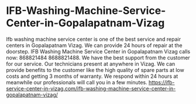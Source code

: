 # IFB-Washing-Machine-Service-Center-in-Gopalapatnam-Vizag
 Ifb washing machine service center is one of the best service and repair centers in Gopalapatnam Vizag. We can provide 24 hours of repair at the doorstep. IFB Washing Machine Service Center in Gopalapatnam Vizag calls now: 868821484 8688821488.  We have the best support from the customer for our service. Our technicians present at anywhere in Vizag. We can provide benefits to the customer like the high quality of spare parts at low costs and getting 3 months of warranty. We respond within 24 hours at meanwhile our professionals will call you in a few minutes. https://ifb-service-center-in-vizag.com/ifb-washing-machine-service-center-in-gopalapatnam-vizag/
